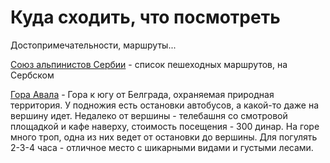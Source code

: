 # Куда сходить, что посмотреть

Достопримечательности, маршруты...

[Союз альпинистов Сербии](https://pss.rs/planinarski-objekti-i-tereni/tereni/?tip=planinarski-putevi) - список пешеходных маршрутов, на Сербском

[Гора Авала](geo:44.69137300229212,20.513668049887546) - Гора к югу от Белграда, охраняемая природная территория. У подножия есть остановки автобусов, а какой-то даже на вершину идет. Недалеко от вершины - телебашня со смотровой площадкой и кафе наверху, стоимость посещения - 300 динар. На горе много троп, одна из них ведет от остановки до вершины. Для погулять 2-3-4 часа - отличное место с шикарными видами и густыми лесами.
